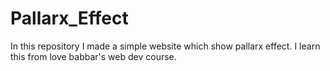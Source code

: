 # Pallarx_Effect
In this repository I made a simple website which show pallarx effect. I learn this from love babbar's web dev course.
